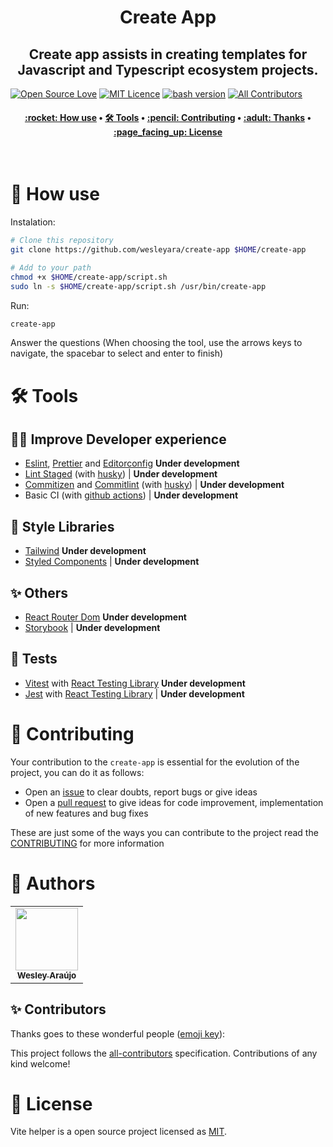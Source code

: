 <h1 align="center" title="Vite Helper">
  Create App
</h1>

<h2 align="center">Create app assists in creating templates for Javascript and Typescript ecosystem projects.</h2>

[![Open Source Love](https://badges.frapsoft.com/os/v2/open-source.png?v=103)](https://github.com/ellerbrock/open-source-badges/)
[![MIT Licence](https://badges.frapsoft.com/os/mit/mit.png?v=103)](https://opensource.org/licenses/mit-license.php)
[![bash version](https://img.shields.io/badge/bash-5.2.2-green)](https://www.gnu.org/software/bash/)<!-- ALL-CONTRIBUTORS-BADGE:START - Do not remove or modify this section --> [![All Contributors](https://img.shields.io/badge/all_contributors-1-green.svg?style=flat-square)](#contributors-) <!-- ALL-CONTRIBUTORS-BADGE:END -->

<h4 align="center">
 <a href="#-how-use">:rocket: How use</a> •
 <a href="#️-tools">🛠️ Tools</a> •
 <a href="#-contributing">:pencil: Contributing</a> •
 <a href="#-thanks">:adult: Thanks</a> •
 <a href="#-license">:page_facing_up: License</a>
</h4>

<br>

# :rocket: How use

Instalation:

```bash
# Clone this repository
git clone https://github.com/wesleyara/create-app $HOME/create-app

# Add to your path
chmod +x $HOME/create-app/script.sh
sudo ln -s $HOME/create-app/script.sh /usr/bin/create-app
```

Run:

```bash
create-app
```

Answer the questions (When choosing the tool, use the arrows keys to navigate, the spacebar to select and enter to finish)

# 🛠️ Tools

## :technologist: Improve Developer experience

- [Eslint](https://eslint.org/docs/user-guide/configuring/), [Prettier](https://prettier.io) and [Editorconfig](https://editorconfig.org) **Under development**
- [Lint Staged](https://github.com/okonet/lint-staged) (with [husky](https://typicode.github.io/husky/#/)) | **Under development**
- [Commitizen](https://github.com/commitizen/cz-cli) and [Commitlint](https://commitlint.js.org/#/) (with [husky](https://typicode.github.io/husky/#/)) | **Under development**
- Basic CI (with [github actions](https://docs.github.com/en/actions/learn-github-actions/understanding-github-actions)) | **Under development**

## :art: Style Libraries

- [Tailwind](https://tailwindcss.com/docs/installation) **Under development**
- [Styled Components](https://styled-components.com) | **Under development**

## :sparkles: Others

- [React Router Dom](https://v5.reactrouter.com/web/guides/quick-start) **Under development**
- [Storybook](https://storybook.js.org/docs/react/get-started/introduction) | **Under development**

## :test_tube: Tests

- [Vitest](https://vitest.dev/guide/why.html) with [React Testing Library](https://testing-library.com/docs/react-testing-library/intro/) **Under development**
- [Jest](https://jestjs.io/docs/getting-started) with [React Testing Library](https://testing-library.com/docs/react-testing-library/intro/) | **Under development**

# :pencil: Contributing

Your contribution to the `create-app` is essential for the evolution of the project, you can do it as follows:

- Open an [issue](https://github.com/wesleyara/create-app/issues) to clear doubts, report bugs or give ideas
- Open a [pull request](https://github.com/wesleyara/create-app/pulls) to give ideas for code improvement, implementation of new features and bug fixes

These are just some of the ways you can contribute to the project read the [CONTRIBUTING](https://github.com/wesleyara/create-app/blob/main/.github/CONTRIBUTING.md) for more information

# :adult: Authors

<table>
  <tr>
    <td align="center"><a href="https://wesleyaraujo.dev/"><img src="https://avatars.githubusercontent.com/u/89321125?v=4?s=100" width="100px;" alt=""/><br /><sub><b>Wesley Araújo</b></sub></a><br /></td>
  </tr>
</table>

## ✨ Contributors

Thanks goes to these wonderful people ([emoji key](https://allcontributors.org/docs/en/emoji-key)):

<!-- ALL-CONTRIBUTORS-LIST:START - Do not remove or modify this section -->
<!-- prettier-ignore-start -->
<!-- markdownlint-disable -->
<!-- markdownlint-restore -->
<!-- prettier-ignore-end -->

<!-- ALL-CONTRIBUTORS-LIST:END -->

This project follows the [all-contributors](https://github.com/all-contributors/all-contributors) specification. Contributions of any kind welcome!

# :page_facing_up: License

Vite helper is a open source project licensed as [MIT](LICENSE).

